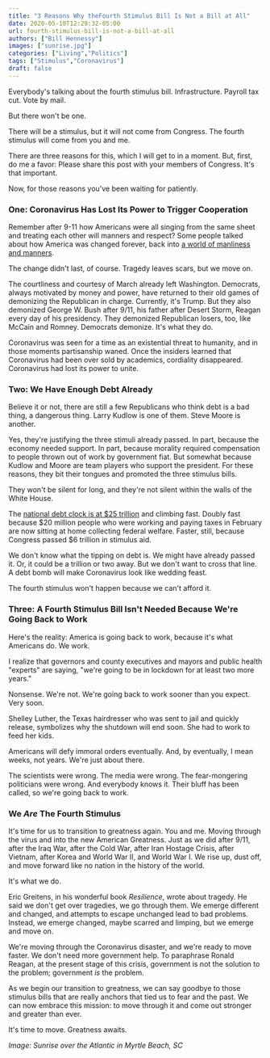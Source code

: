 ```yaml
---
title: "3 Reasons Why theFourth Stimulus Bill Is Not a Bill at All"
date: 2020-05-10T12:29:32-05:00
url: fourth-stimulus-bill-is-not-a-bill-at-all
authors: ["Bill Hennessy"]
images: ["sunrise.jpg"]
categories: ["Living","Politics"]
tags: ["Stimulus","Coronavirus"]
draft: false
---
```


Everybody's talking about the fourth stimulus bill. Infrastructure. Payroll tax cut. Vote by mail. 

But there won't be one. 

There will be a stimulus, but it will not come from Congress. The fourth stimulus will come from you and me. 

There are three reasons for this, which I will get to in a moment. But, first, do me a favor: Please share this post with your members of Congress. It's that important.

Now, for those reasons you've been waiting for patiently.

### One: Coronavirus Has Lost Its Power to Trigger Cooperation

Remember after 9-11 how Americans were all singing from the same sheet and treating each other will manners and respect? Some people talked about how America was changed forever, back into [a world of manliness and manners](https://peggynoonan.com/156/). 

The change didn't last, of course. Tragedy leaves scars, but we move on. 

The courtliness and courtesy of March already left Washington. Democrats, always motivated by money and power, have returned to their old games of demonizing the Republican in charge. Currently, it's Trump. But they also demonized George W. Bush after 9/11, his father after Desert Storm, Reagan every day of his presidency. They demonized Republican losers, too, like McCain and Romney. Democrats demonize. It's what they do.

Coronavirus was seen for a time as an existential threat to humanity, and in those moments partisanship waned. Once the insiders learned that Coronavirus had been over sold by academics, cordiality disappeared. Coronavirus had lost its power to unite. 

### Two: We Have Enough Debt Already

Believe it or not, there are still a few Republicans who think debt is a bad thing, a dangerous thing. Larry Kudlow is one of them. Steve Moore is another. 

Yes, they're justifying the three stimuli already passed. In part, because the economy needed support. In part, because morality required compensation to people thrown out of work by government fiat. But somewhat because Kudlow and Moore are team players who support the president. For these reasons, they bit their tongues and promoted the three stimulus bills. 

They won't be silent for long, and they're not silent within the walls of the White House. 

The [national debt clock is at $25 trillion](https://usdebtclock.org/) and climbing fast. Doubly fast because $20 million people who were working and paying taxes in February are now sitting at home collecting federal welfare. Faster, still, because Congress passed $6 trillion in stimulus aid. 

We don't know what the tipping on debt is. We might have already passed it. Or, it could be a trillion or two away. But we don't want to cross that line. A debt bomb will make Coronavirus look like wedding feast. 

The fourth stimulus won't happen because we can't afford it.

### Three: A Fourth Stimulus Bill Isn't Needed Because We're Going Back to Work

Here's the reality: America is going back to work, because it's what Americans do. We work. 

I realize that governors and county executives and mayors and public health "experts" are saying, "we're going to be in lockdown for at least two more years." 

Nonsense. We're not. We're going back to work sooner than you expect. Very soon. 

Shelley Luther, the Texas hairdresser who was sent to jail and quickly release, symbolizes why the shutdown will end soon. She had to work to feed her kids. 

Americans will defy immoral orders eventually. And, by eventually, I mean weeks, not years. We're just about there. 

The scientists were wrong. The media were wrong. The fear-mongering politicians were wrong. And everybody knows it. Their bluff has been called, so we're going back to work. 

### We *Are* The Fourth Stimulus

It's time for us to transition to greatness again. You and me. Moving through the virus and into the new American Greatness. Just as we did after 9/11, after the Iraq War, after the Cold War, after Iran Hostage Crisis, after Vietnam, after Korea and World War II, and World War I. We rise up, dust off, and move forward like no nation in the history of the world. 

It's what we do. 

Eric Greitens, in his wonderful book *Resilience*, wrote about tragedy. He said we don't get over tragedies, we go through them. We emerge different and changed, and attempts to escape unchanged lead to bad problems. Instead, we emerge changed, maybe scarred and limping, but we emerge and move on.

We're moving through the Coronavirus disaster, and we're ready to move faster. We don't need more government help. To paraphrase Ronald Reagan, at the present stage of this crisis, government is not the solution to the problem; government *is* the problem. 

As we begin our transition to greatness, we can say goodbye to those stimulus bills that are really anchors that tied us to fear and the past. We can now embrace this mission: to move through it and come out stronger and greater than ever. 

It's time to move. Greatness awaits. 

*Image: Sunrise over the Atlantic in Myrtle Beach, SC*